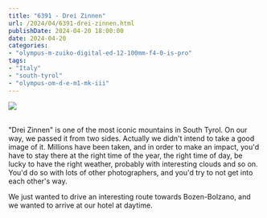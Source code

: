 ```yaml
---
title: "6391 - Drei Zinnen"
url: /2024/04/6391-drei-zinnen.html
publishDate: 2024-04-20 18:00:00
date: 2024-04-20
categories:
- "olympus-m-zuiko-digital-ed-12-100mm-f4-0-is-pro"
tags:
- "Italy"
- "south-tyrol"
- "olympus-om-d-e-m1-mk-iii"
---
```

<div class="container">
<div class="center"><a target="_blank" href="https://d25zfm9zpd7gm5.cloudfront.net/1200x1200/2020/20200904_103035_lr.jpg"><img class="webfeedsFeaturedVisual" src="https://d25zfm9zpd7gm5.cloudfront.net/0600x0600/2020/20200904_103035_lr.jpg" /></a></div>
</div>
<br />

"Drei Zinnen" is one of the most iconic mountains in South
Tyrol. On our way, we passed it from two sides. Actually we
didn't intend to take a good image of it. Millions have been
taken, and in order to make an impact, you'd have to stay
there at the right time of the year, the right time of day,
be lucky to have the right weather, probably with
interesting clouds and so on. You'd do so with lots of other
photographers, and you'd try to not get into each other's
way.

We just wanted to drive an interesting route towards
Bozen-Bolzano, and we wanted to arrive at our hotel at
daytime.
